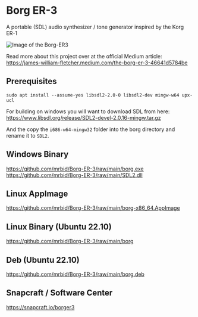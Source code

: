 # Borg ER-3
A portable (SDL) audio synthesizer / tone generator inspired by the Korg ER-1

![Image of the Borg-ER3](https://miro.medium.com/max/964/1*0UUSrjWHIpSUcQAzevQd1A.png)

Read more about this project over at the official Medium article:<br>
https://james-william-fletcher.medium.com/the-borg-er-3-46641d5784be

## Prerequisites
`sudo apt install --assume-yes libsdl2-2.0-0 libsdl2-dev mingw-w64 upx-ucl`

For building on windows you will want to download SDL from here:<br>
https://www.libsdl.org/release/SDL2-devel-2.0.16-mingw.tar.gz

And the copy the `i686-w64-mingw32` folder into the borg directory
and rename it to `SDL2`.

## Windows Binary
https://github.com/mrbid/Borg-ER-3/raw/main/borg.exe<br>
https://github.com/mrbid/Borg-ER-3/raw/main/SDL2.dll

## Linux AppImage
https://github.com/mrbid/Borg-ER-3/raw/main/borg-x86_64.AppImage

## Linux Binary (Ubuntu 22.10)
https://github.com/mrbid/Borg-ER-3/raw/main/borg

## Deb (Ubuntu 22.10)
https://github.com/mrbid/Borg-ER-3/raw/main/borg.deb

## Snapcraft / Software Center
https://snapcraft.io/borger3
